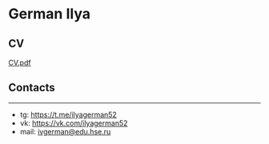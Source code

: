 # German Ilya

## CV

[CV.pdf](CV.pdf)

## Contacts

---

- tg: https://t.me/ilyagerman52
- vk: https://vk.com/ilyagerman52
- mail: ivgerman@edu.hse.ru

